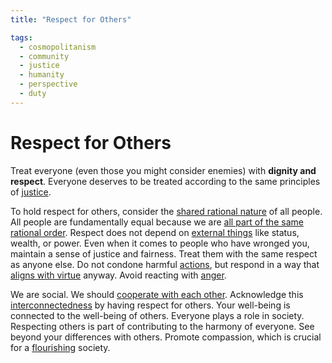 ```yaml
---
title: "Respect for Others"

tags:
  - cosmopolitanism
  - community
  - justice
  - humanity
  - perspective
  - duty
---
```


# Respect for Others

Treat everyone (even those you might consider enemies) with **dignity and
respect**. Everyone deserves to be treated according to the same principles of
[justice](justice.md).

To hold respect for others, consider the [shared rational
nature](shared-rational-nature.md) of all people. All people are fundamentally
equal because we are [all part of the same rational order](cosmopolitanism.md).
Respect does not depend on [external things](external-events.md) like status,
wealth, or power. Even when it comes to people who have wronged you, maintain a
sense of justice and fairness. Treat them with the same respect as anyone else.
Do not condone harmful [actions](actions.md), but respond in a way that [aligns
with virtue](acting-virtue.md) anyway. Avoid reacting with [anger](anger.md).

We are social. We should [cooperate with each other](duty-others.md).
Acknowledge this [interconnectedness](interconnectedness.md) by having respect
for others. Your well-being is connected to the well-being of others. Everyone
plays a role in society. Respecting others is part of contributing to the
harmony of everyone. See beyond your differences with others. Promote
compassion, which is crucial for a [flourishing](happiness-flourishing.md)
society.
